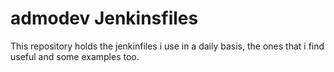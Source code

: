 # admodev Jenkinsfiles

This repository holds the jenkinfiles i use in a daily basis, the ones that i find useful and some examples too.